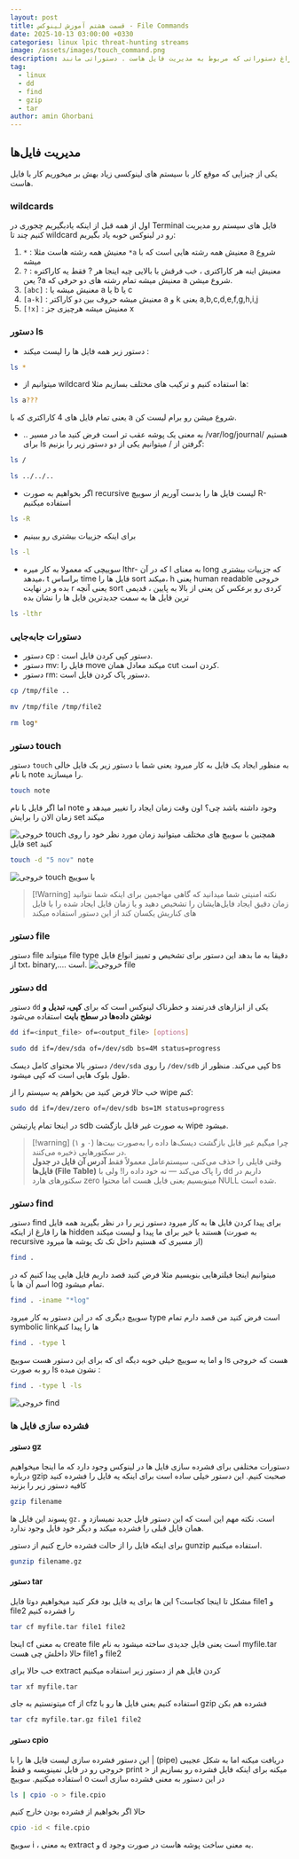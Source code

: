 ```yaml
---
layout: post
title: قسمت هشتم آموزش لینوکس - File Commands
date: 2025-10-13 03:00:00 +0330
categories: linux lpic threat-hunting streams
image: /assets/images/touch_command.png
description: در این قسمت میریم سراغ دستوراتی که مربوط به مدیریت فایل هاست . دستوراتی مانند file, dd, cp, gzip, tar و دیگر دستورات شبیه این ها
tag:
  - linux
  - dd 
  - find
  - gzip
  - tar
author: amin Ghorbani
---
```

## مدیریت فایل‌ها

یکی از چیزایی که موقع کار با سیستم های لینوکسی زیاد بهش بر میخوریم کار با فایل هاست.

### wildcards
اول از همه قبل از اینکه یادبگیریم چجوری در Terminal فایل های سیستم رو مدیریت کنیم چند تا wildcard رو در لینوکس خوبه یاد بگیریم:
1. `*` : معنیش همه رشته هاست مثلا  `*a`  معنیش همه رشته هایی است که با a شروع میشه
2. `?` : معنیش اینه هر کاراکتری ، خب فرقش با بالایی چیه اینجا هر ? فقط یه کاراکتره یعن ?a معنیش میشه تمام رشته های دو حرفی که a شروع میشن.
3. `[abc]` : معنیش میشه یا a یا b یا c
4. `[a-k]` : معنیش میشه حروف بین دو کاراکتر a و k یعنی a,b,c,d,e,f,g,h,i,j
5. `[!x]` : معنیش میشه هرچیزی جز x

### دستور ls

* دستور زیر همه فایل ها را لیست میکند :
```bash
ls *
```

* میتوانیم از wildcard ها استفاده کنیم و ترکیب های مختلف بسازیم مثلا:

```bash
ls a???
```

یعنی تمام فایل های 4 کاراکتری که با a شروع میشن رو برام لیست کن.

* .. به معنی یک پوشه عقب تر است فرض کنید ما در مسیر /var/log/journal/  هستیم برای ls گرفتن از / میتوانیم یکی از دو دستور زیر را بزنیم:

```bash
ls /
```

```bash
ls ../../..
```

* اگر بخواهیم به صورت recursive لیست فایل ها را بدست آوریم از سوییچ R- استفاده میکنیم

```bash
ls -R
```

* برای اینکه جزییات بیشتری رو ببینیم 
```bash
ls -l
```

* سوییچی که معمولا به کار میره lthr- که در آن l به معنای long که جزییات بیشتری میدهد، t براساس time فایل ها را sort میکند، h یعنی human readable خروجی بده و در نهایت r یعنی آنچه sort کردی رو برعکس کن یعنی از بالا به پایین ، قدیمی ترین فایل ها به سمت جدیدترین فایل ها را نشان بده

```bash
ls -lthr
```


### دستورات جابه‌جایی
* دستور cp : دستور کپی کردن فایل است.
* دستور mv: فایل را move میکند معادل همان cut کردن است.
* دستور rm: دستور پاک کردن فایل است.

```bash
cp /tmp/file ..
```

```bash
mv /tmp/file /tmp/file2
```

```bash
rm log*
```


### دستور touch

دستور `touch` به منظور ایجاد یک فایل به کار میرود یعنی شما با دستور زیر یک فایل خالی با نام note را میسازید.

```bash
touch note
```

اما اگر فایل با نام note وجود داشته باشد چی؟ اون وقت زمان ایجاد را تغییر میدهد و زمان الان را برایش set میکند

![خروجی touch](/assets/images/touch_command.png)
همچنین با سوییچ های مختلف میتوانید زمان مورد نظر خود را روی فایل set کنید

```bash
touch -d "5 nov" note
```

![خروجی touch با سوییچ](/assets/images/touch_switch.png)


> [!Warning] نکته امنیتی
> شما میدانید که گاهی مهاجمین برای اینکه شما نتوانید زمان دقیق ایجاد فایل‌هایشان را تشخیص دهید و یا زمان فایل ایجاد شده را با فایل های کناریش یکسان کند از این دستور استفاده میکند


### دستور file

دستور file میتواند file type دقیقا به ما بدهد این دستور برای تشخیص و تمییز انواع فایل از txt، binary,.... است.
![خروجی file](/assets/images/file_command.png)
### دستور dd
دستور `dd` یکی از ابزارهای قدرتمند و خطرناک لینوکس است که برای **کپی، تبدیل و نوشتن داده‌ها در سطح بایت** استفاده می‌شود

```bash
dd if=<input_file> of=<output_file> [options]
```

```bash
sudo dd if=/dev/sda of=/dev/sdb bs=4M status=progress
```
 دستور بالا محتوای کامل دیسک `/dev/sda` را روی `/dev/sdb` کپی می‌کند.
 منظور از bs طول بلوک هایی است که کپی میشود.

خب حالا فرض کنید من بخواهم یه سیستم را از wipe کنم:

```bash
sudo dd if=/dev/zero of=/dev/sdb bs=1M status=progress
```

در اینجا تمام پارتیشن sdb به صورت غیر قابل بازگشت wipe میشود.


> [!warning] چرا میگیم غیر قابل بازگشت
> دیسک‌ها داده را به‌صورت بیت‌ها (۰ و ۱) در سکتورهایی ذخیره می‌کنند.  
وقتی فایلی را حذف می‌کنی، سیستم‌عامل معمولاً فقط **آدرس آن فایل در جدول فایل‌ها (File Table)** را پاک می‌کند — نه خود داده را! ولی با dd داریم در سکتورهای هارد zero مینویسیم یعنی فایل هست اما محتوا NULL شده است.


### دستور find
دستور find برای پیدا کردن فایل ها به کار میرود دستور زیر را در نظر بگیرید همه فایل ها را فارغ از اینکه hidden هستند یا خیر برای ما پیدا و لیست میکند (به صورت recursive از مسیری که هستیم داخل تک تک پوشه ها میرود)

```bash
find .
```

میتوانیم اینجا فیلترهایی بنویسیم مثلا فرض کنید قصد داریم فایل هایی پیدا کنیم که در اسم آن ها با log تمام میشود. 

```bash
find . -iname "*log"
```

سوییچ دیگری که در این دستور به کار میرود type است فرض کنید من قصد دارم تمام symbolic linkها را پیدا کنم

```bash
find . -type l
```

و اما یه سوییچ خیلی خوبه دیگه ای که برای این دستور هست سوییچ ls هست که خروجی رو به صورت ls نشون میده :

```bash
find . -type l -ls
```

![خروجی find](/assets/images/findCommand.png)
### فشرده سازی فایل ها

#### دستور gz

 دستورات مختلفی برای فشرده سازی فایل ها در لینوکس وجود دارد که ما اینجا میخواهیم درباره gzip صحبت کنیم. این دستور خیلی ساده است برای اینکه یه فایل را فشرده کنید کافیه دستور زیر را بزنید
 
```bash
gzip filename
```

پسوند این فایل ها  `gz.` است. نکته مهم این است که این دستور فایل جدید نمیسازد و همان فایل قبلی را فشرده میکند و دیگر خود فایل وجود ندارد.

برای اینکه فایل را از حالت فشرده خارج کنیم از دستور gunzip استفاده میکنیم.

```bash
gunzip filename.gz
```


#### دستور tar
مشکل تا اینجا کجاست؟ این ها برای یه فایل بود فکر کنید میخواهیم دوتا فایل file1 و file2 را فشرده کنیم 

```bash
tar cf myfile.tar file1 file2
```

اینجا cf به معنی create file است یعنی فایل جدیدی ساخته میشود به نام myfile.tar حالا داخلش چی هست file1 و file2

خب حالا برای extract کردن فایل هم از دستور زیر استفاده میکنیم

```bash
tar xf myfile.tar
```

میتونستیم به جای cf از cfz استفاده کنیم یعنی فایل ها رو با gzip فشرده هم بکن

```bash
tar cfz myfile.tar.gz file1 file2
```

#### دستور cpio

این دستور فشرده سازی لیست فایل ها را با | (pipe) دریافت میکنه اما به شکل عجیبی خروجی رو در فایل نمینویسه و فقط print میکنه برای اینکه فایل فشرده رو بسازیم از < استفاده میکنیم. سوییچ o در این دستور به معنی فشرده سازی است

```bash
ls | cpio -o > file.cpio
```

حالا اگر بخواهیم از فشرده بودن خارج کنیم  

```bash
cpio -id < file.cpio
```

سوییچ i ، به معنی extract و d به معنی ساخت پوشه هاست در صورت وجود.
